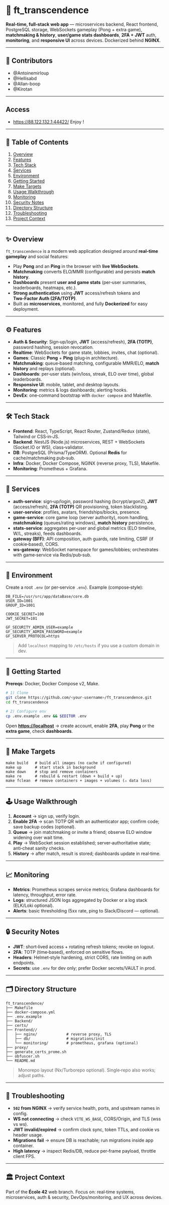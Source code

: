 # 🚀 ft\_transcendence

**Real‑time, full‑stack web app** — microservices backend, React frontend, PostgreSQL storage, WebSockets gameplay (Pong + extra game), **matchmaking & history**, **user/game stats dashboards**, **2FA + JWT** auth, **monitoring**, and **responsive UI** across devices. Dockerized behind **NGINX**.

---

## 👥 Contributors

* @Antoinemirloup
* @Hellisabd
* @Allan-boop
* @Kirotan

---

## Access

* https://88.122.132.1:44422/   Enjoy !

---

## 📑 Table of Contents

1. [Overview](#overview)
2. [Features](#features)
3. [Tech Stack](#tech-stack)
4. [Services](#services)
5. [Environment](#environment)
6. [Getting Started](#getting-started)
7. [Make Targets](#make-targets)
8. [Usage Walkthrough](#usage-walkthrough)
9. [Monitoring](#monitoring)
10. [Security Notes](#security-notes)
11. [Directory Structure](#directory-structure)
12. [Troubleshooting](#troubleshooting)
13. [Project Context](#project-context)

---

<a id="overview"></a>

## ✨ Overview

`ft_transcendence` is a modern web application designed around **real‑time gameplay** and social features:

* Play **Pong** and an **Ping** in the browser with **live WebSockets**.
* **Matchmaking** converts ELO/MMR (configurable) and persists **match history**.
* **Dashboards** present **user and game stats** (per‑user summaries, leaderboards, heatmaps, etc.).
* **Strong authentication** using **JWT** access/refresh tokens and **Two‑Factor Auth (2FA/TOTP)**.
* Built as **microservices**, monitored, and fully **Dockerized** for easy deployment.

---

<a id="features"></a>

## ⚙️ Features

* **Auth & Security**: Sign‑up/login, **JWT** (access/refresh), **2FA (TOTP)**, password hashing, session revocation.
* **Realtime**: WebSockets for game state, lobbies, invites, chat (optional).
* **Games**: Classic **Pong** + **Ping** (plug‑in architecture).
* **Matchmaking**: queue‑based matching, configurable MMR/ELO, **match history** and replays (optional).
* **Dashboards**: per‑user stats (win/loss, streak, ELO over time), global leaderboards.
* **Responsive UI**: mobile, tablet, and desktop layouts.
* **Monitoring**: metrics & logs dashboards; alerting hooks.
* **DevEx**: one‑command bootstrap with `docker compose` and Makefile.

---

<a id="tech-stack"></a>

## 🛠️ Tech Stack

* **Frontend**: React, TypeScript, React Router, Zustand/Redux (state), Tailwind or CSS‑in‑JS.
* **Backend**: NestJS (Node.js) microservices, REST + WebSockets (Socket.IO or WS), class‑validator.
* **DB**: PostgreSQL (Prisma/TypeORM). Optional **Redis** for cache/matchmaking pub‑sub.
* **Infra**: Docker, Docker Compose, NGINX (reverse proxy, TLS), Makefile.
* **Monitoring**: Prometheus + Grafana.

---

<a id="services"></a>

## 🧬 Services

* **auth‑service**: sign‑up/login, password hashing (bcrypt/argon2), **JWT** (access/refresh), **2FA (TOTP)** QR provisioning, token blacklisting.
* **user‑service**: profiles, avatars, friendships/blocks, presence.
* **game‑service**: core game loop (server authority), room handling, **matchmaking** (queues/rating windows), **match history** persistence.
* **stats‑service**: aggregates per‑user and global metrics (ELO timeline, W/L, streaks), feeds dashboards.
* **gateway (BFF)**: API composition, auth guards, rate limiting, CSRF (if cookie‑based), CORS.
* **ws‑gateway**: WebSocket namespace for games/lobbies; orchestrates with game‑service via Redis/pub‑sub.

---

<a id="environment"></a>

## 🔐 Environment

Create a root `.env` (or per‑service `.env`). Example (compose‑style):

```dotenv
DB_FILE=/usr/src/app/dataBase/core.db
USER_ID=1001
GROUP_ID=1001

COOKIE_SECRET=100
JWT_SECRET=101

GF_SECURITY_ADMIN_USER=example
GF_SECURITY_ADMIN_PASSWORD=example
GF_SERVER_PROTOCOL=https
```

> Add `localhost` mapping to `/etc/hosts` if you use a custom domain in dev.

---

<a id="getting-started"></a>

## 🚀 Getting Started

**Prereqs**: Docker, Docker Compose v2, Make.

```bash
# 1) Clone
git clone https://github.com/<your-username>/ft_transcendence.git
cd ft_transcendence

# 2) Configure env
cp .env.example .env && $EDITOR .env

```

Open **[https://localhost](https://localhost)** → create account, enable **2FA**, play **Pong** or the **extra game**, check **dashboards**.

---

<a id="make-targets"></a>

## 🧰 Make Targets

```text
make build   # build all images (no cache if configured)
make up      # start stack in background
make down    # stop and remove containers
make re      # rebuild & restart (down + build + up)
make fclean  # remove containers + images + volumes (⚠ data loss)
```

---

<a id="usage-walkthrough"></a>

## 🕹️ Usage Walkthrough

1. **Account** → sign up, verify login.
2. **Enable 2FA** → scan TOTP QR with an authenticator app; confirm code; save backup codes (optional).
3. **Queue** → join matchmaking or invite a friend; observe ELO window widening over wait time.
4. **Play** → WebSocket session established; server‑authoritative state; anti‑cheat sanity checks.
5. **History** → after match, result is stored; dashboards update in real‑time.

---

<a id="monitoring"></a>

## 📈 Monitoring

* **Metrics**: Prometheus scrapes service metrics; Grafana dashboards for latency, throughput, error rate.
* **Logs**: structured JSON logs aggregated by Docker or a log stack (ELK/Loki optional).
* **Alerts**: basic thresholding (5xx rate, ping to Slack/Discord — optional).

---

<a id="security-notes"></a>

## 🔒 Security Notes

* **JWT**: short‑lived access + rotating refresh tokens; revoke on logout.
* **2FA**: TOTP (time‑based), enforced on sensitive flows.
* **Headers**: Helmet‑style hardening, strict CORS, rate limiting on auth endpoints.
* **Secrets**: use `.env` for dev only; prefer Docker secrets/VAULT in prod.

---

<a id="directory-structure"></a>

## 🗂️ Directory Structure

```text
ft_transcendence/
├── Makefile
├── docker-compose.yml
├── .env.example
├── Backend/
├── certs/
├── Frontend//
│   ├── nginx/             # reverse proxy, TLS
│   ├── db/                # migrations/init
│   └── monitoring/        # prometheus, grafana (optional)
├── proxy/
├── generate_certs_prome.sh
├── obfuscer.sh
└── README.md
```

> Monorepo layout (Nx/Turborepo optional). Single‑repo also works; adjust paths.

---

<a id="troubleshooting"></a>

## 🧯 Troubleshooting

* **`502` from NGINX** → verify service health, ports, and upstream names in config.
* **WS not connecting** → check `VITE_WS_BASE`, CORS/Origin, and TLS (wss vs ws).
* **JWT invalid/expired** → confirm clock sync, token TTLs, and cookie vs header usage.
* **Migrations fail** → ensure DB is reachable; run migrations inside app container.
* **High latency** → inspect Redis/DB, reduce per‑frame payload, throttle client FPS.

---

<a id="project-context"></a>

## 🏛️ Project Context

Part of the **École 42** web branch. Focus on: real‑time systems, microservices, auth & security, DevOps/monitoring, and UX across devices.
